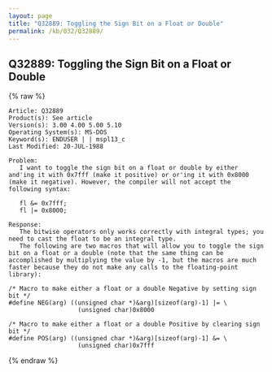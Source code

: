 ```yaml
---
layout: page
title: "Q32889: Toggling the Sign Bit on a Float or Double"
permalink: /kb/032/Q32889/
---
```


## Q32889: Toggling the Sign Bit on a Float or Double

{% raw %}

	Article: Q32889
	Product(s): See article
	Version(s): 3.00 4.00 5.00 5.10
	Operating System(s): MS-DOS
	Keyword(s): ENDUSER | | mspl13_c
	Last Modified: 20-JUL-1988
	
	Problem:
	   I want to toggle the sign bit on a float or double by either
	and'ing it with 0x7fff (make it positive) or or'ing it with 0x8000
	(make it negative). However, the compiler will not accept the
	following syntax:
	
	   fl &= 0x7fff;
	   fl |= 0x8000;
	
	Response:
	   The bitwise operators only works correctly with integral types; you
	need to cast the float to be an integral type.
	   The following are two macros that will allow you to toggle the sign
	bit on a float or a double (note that the same thing can be
	accomplished by multiplying the value by -1, but the macros are much
	faster because they do not make any calls to the floating-point
	library):
	
	/* Macro to make either a float or a double Negative by setting sign bit */
	#define NEG(arg) ((unsigned char *)&arg)[sizeof(arg)-1] |= \
	                   (unsigned char)0x8000
	
	/* Macro to make either a float or a double Positive by clearing sign bit */
	#define POS(arg) ((unsigned char *)&arg)[sizeof(arg)-1] &= \
	                   (unsigned char)0x7fff

{% endraw %}
